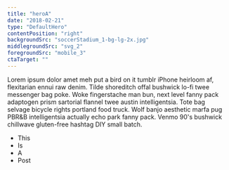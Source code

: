 ```yaml
---
title: "heroA"
date: "2018-02-21"
type: "DefaultHero"
contentPosition: "right"
backgroundSrc: "soccerStadium_1-bg-lg-2x.jpg"
middlegroundSrc: "svg_2"
foregroundSrc: "mobile_3"
ctaTarget: ""
---
```


Lorem ipsum dolor amet meh put a bird on it tumblr iPhone heirloom af, flexitarian ennui raw denim. Tilde shoreditch offal bushwick lo-fi twee messenger<!-- end --> bag poke. Woke fingerstache man bun, next level fanny pack adaptogen prism sartorial flannel twee austin intelligentsia. Tote bag selvage bicycle rights portland food truck. Wolf banjo aesthetic marfa pug PBR&B intelligentsia actually echo park fanny pack. Venmo 90's bushwick chillwave gluten-free hashtag DIY small batch.

*   This
*   Is
*   A
*   Post
